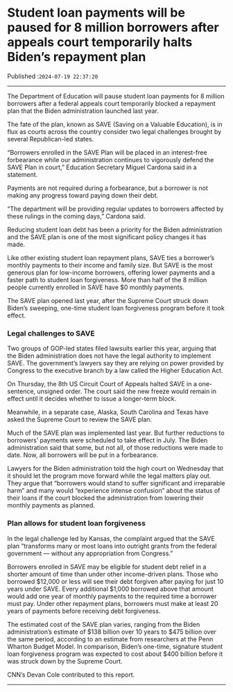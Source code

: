 # Student loan payments will be paused for 8 million borrowers after appeals court temporarily halts Biden’s repayment plan

Published :`2024-07-19 22:37:20`

---

The Department of Education will pause student loan payments for 8 million borrowers after a federal appeals court temporarily blocked a repayment plan that the Biden administration launched last year.

The fate of the plan, known as SAVE (Saving on a Valuable Education), is in flux as courts across the country consider two legal challenges brought by several Republican-led states.

“Borrowers enrolled in the SAVE Plan will be placed in an interest-free forbearance while our administration continues to vigorously defend the SAVE Plan in court,” Education Secretary Miguel Cardona said in a statement.

Payments are not required during a forbearance, but a borrower is not making any progress toward paying down their debt.

“The department will be providing regular updates to borrowers affected by these rulings in the coming days,” Cardona said.

Reducing student loan debt has been a priority for the Biden administration and the SAVE plan is one of the most significant policy changes it has made.

Like other existing student loan repayment plans, SAVE ties a borrower’s monthly payments to their income and family size. But SAVE is the most generous plan for low-income borrowers, offering lower payments and a faster path to student loan forgiveness. More than half of the 8 million people currently enrolled in SAVE have $0 monthly payments.

The SAVE plan opened last year, after the Supreme Court struck down Biden’s sweeping, one-time student loan forgiveness program before it took effect.

### Legal challenges to SAVE

Two groups of GOP-led states filed lawsuits earlier this year, arguing that the Biden administration does not have the legal authority to implement SAVE. The government’s lawyers say they are relying on power provided by Congress to the executive branch by a law called the Higher Education Act.

On Thursday, the 8th US Circuit Court of Appeals halted SAVE in a one-sentence, unsigned order. The court said the new freeze would remain in effect until it decides whether to issue a longer-term block.

Meanwhile, in a separate case, Alaska, South Carolina and Texas have asked the Supreme Court to review the SAVE plan.

Much of the SAVE plan was implemented last year. But further reductions to borrowers’ payments were scheduled to take effect in July. The Biden administration said that some, but not all, of those reductions were made to date. Now, all borrowers will be put in a forbearance.

Lawyers for the Biden administration told the high court on Wednesday that it should let the program move forward while the legal matters play out. They argue that “borrowers would stand to suffer significant and irreparable harm” and many would “experience intense confusion” about the status of their loans if the court blocked the administration from lowering their monthly payments as planned.

### Plan allows for student loan forgiveness

In the legal challenge led by Kansas, the complaint argued that the SAVE plan “transforms many or most loans into outright grants from the federal government — without any appropriation from Congress.”

Borrowers enrolled in SAVE may be eligible for student debt relief in a shorter amount of time than under other income-driven plans. Those who borrowed $12,000 or less will see their debt forgiven after paying for just 10 years under SAVE. Every additional $1,000 borrowed above that amount would add one year of monthly payments to the required time a borrower must pay. Under other repayment plans, borrowers must make at least 20 years of payments before receiving debt forgiveness.

The estimated cost of the SAVE plan varies, ranging from the Biden administration’s estimate of $138 billion over 10 years to $475 billion over the same period, according to an estimate from researchers at the Penn Wharton Budget Model. In comparison, Biden’s one-time, signature student loan forgiveness program was expected to cost about $400 billion before it was struck down by the Supreme Court.

CNN’s Devan Cole contributed to this report.

---

